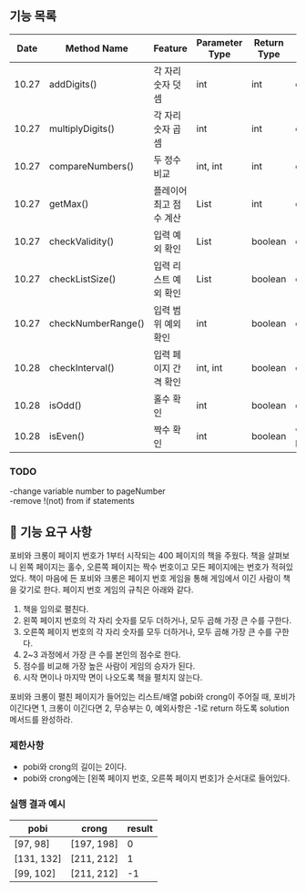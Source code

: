 ## 기능 목록
| Date  | Method Name        | Feature   | Parameter Type | Return Type | Progress         |
|-------|--------------------|-----------|----------------|-------------|------------------|
| 10.27 | addDigits()        | 각 자리 숫자 덧셈 | int            | int         | committed        |
| 10.27 | multiplyDigits()   | 각 자리 숫자 곱셈 | int            | int         | committed        |
| 10.27 | compareNumbers()   | 두 정수 비교   | int, int       | int         | committed        |
| 10.27 | getMax()           | 플레이어 최고 점수 계산 | List<Integer>  | int         | committed        |
| 10.27 | checkValidity()    | 입력 예외 확인  | List<Integer>  | boolean     | committed        |
| 10.27 | checkListSize()    | 입력 리스트 예외 확인 | List<Integer>  | boolean     | committed        |
| 10.27 | checkNumberRange() | 입력 범위 예외 확인 | int            | boolean     | committed        |
| 10.28 | checkInterval()    | 입력 페이지 간격 확인 | int, int       | boolean     | committed        |
| 10.28 | isOdd()            | 홀수 확인     | int            | boolean     | committed |
| 10.28 | isEven()           | 짝수 확인     | int            | boolean     | work in progress |

### TODO
-change variable number to pageNumber  
-remove !(not) from if statements  


## 🚀 기능 요구 사항

포비와 크롱이 페이지 번호가 1부터 시작되는 400 페이지의 책을 주웠다. 책을 살펴보니 왼쪽 페이지는 홀수, 오른쪽 페이지는 짝수 번호이고 모든 페이지에는 번호가 적혀있었다. 책이 마음에 든 포비와 크롱은 페이지 번호 게임을 통해 게임에서 이긴 사람이 책을 갖기로 한다. 페이지 번호 게임의 규칙은 아래와 같다.

1. 책을 임의로 펼친다.
2. 왼쪽 페이지 번호의 각 자리 숫자를 모두 더하거나, 모두 곱해 가장 큰 수를 구한다.
3. 오른쪽 페이지 번호의 각 자리 숫자를 모두 더하거나, 모두 곱해 가장 큰 수를 구한다.
4. 2~3 과정에서 가장 큰 수를 본인의 점수로 한다.
5. 점수를 비교해 가장 높은 사람이 게임의 승자가 된다.
6. 시작 면이나 마지막 면이 나오도록 책을 펼치지 않는다.

포비와 크롱이 펼친 페이지가 들어있는 리스트/배열 pobi와 crong이 주어질 때, 포비가 이긴다면 1, 크롱이 이긴다면 2, 무승부는 0, 예외사항은 -1로 return 하도록 solution 메서드를 완성하라.

### 제한사항

- pobi와 crong의 길이는 2이다.
- pobi와 crong에는 [왼쪽 페이지 번호, 오른쪽 페이지 번호]가 순서대로 들어있다.

### 실행 결과 예시

| pobi | crong | result |
| --- | --- | --- |
| [97, 98] | [197, 198] | 0 |
| [131, 132] | [211, 212] | 1 |
| [99, 102] | [211, 212] | -1 |




